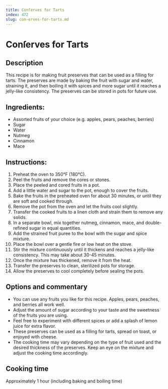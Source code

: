 ```yaml
---
title: Conſerves for Tarts
index: 472
slug: con-erves-for-tarts.md
---
```


# Conſerves for Tarts

## Description
This recipe is for making fruit preserves that can be used as a filling for tarts. The preserves are made by baking the fruit with sugar and water, straining it, and then boiling it with spices and more sugar until it reaches a jelly-like consistency. The preserves can be stored in pots for future use.

## Ingredients:
- Assorted fruits of your choice (e.g. apples, pears, peaches, berries)
- Sugar
- Water
- Nutmeg
- Cinnamon
- Mace

## Instructions:
1. Preheat the oven to 350°F (180°C).
2. Peel the fruits and remove the cores or stones.
3. Place the peeled and cored fruits in a pot.
4. Add a little water and sugar to the pot, enough to cover the fruits.
5. Bake the fruits in the preheated oven for about 30 minutes, or until they are soft and cooked through.
6. Remove the pot from the oven and let the fruits cool slightly.
7. Transfer the cooked fruits to a linen cloth and strain them to remove any solids.
8. In a separate bowl, mix together nutmeg, cinnamon, mace, and double-refined sugar in equal quantities.
9. Add the strained fruit puree to the bowl with the sugar and spice mixture.
10. Place the bowl over a gentle fire or low heat on the stove.
11. Stir the mixture continuously until it thickens and reaches a jelly-like consistency. This may take about 30-45 minutes.
12. Once the mixture has thickened, remove it from the heat.
13. Transfer the preserves to clean, sterilized pots for storage.
14. Allow the preserves to cool completely before sealing the pots.

## Options and commentary
- You can use any fruits you like for this recipe. Apples, pears, peaches, and berries all work well.
- Adjust the amount of sugar according to your taste and the sweetness of the fruits you are using.
- Feel free to experiment with different spices or add a splash of lemon juice for extra flavor.
- These preserves can be used as a filling for tarts, spread on toast, or enjoyed with cheese.
- The cooking time may vary depending on the type of fruit used and the desired thickness of the preserves. Keep an eye on the mixture and adjust the cooking time accordingly.

## Cooking time
Approximately 1 hour (including baking and boiling time)